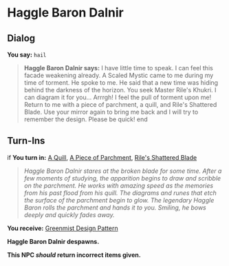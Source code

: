 # Haggle Baron Dalnir


## Dialog

**You say:** `hail`



>**Haggle Baron Dalnir says:** I have little time to speak. I can feel this facade weakening already. A Scaled Mystic came to me during my time of torment. He spoke to me. He said that a new time was hiding behind the darkness of the horizon. You seek Master Rile's Khukri. I can diagram it for you... Arrrgh! I feel the pull of torment upon me! Return to me with a piece of parchment, a quill, and Rile's Shattered Blade. Use your mirror again to bring me back and I will try to remember the design. Please be quick!
end

## Turn-Ins



if **You turn in:** [A Quill](/item/13051), [A Piece of Parchment](/item/13063), [Rile's Shattered Blade](/item/3888)


>*Haggle Baron Dalnir stares at the broken blade for some time. After a few moments of studying, the apparition begins to draw and scribble on the parchment. He works with amazing speed as the memories from his past flood from his quill. The diagrams and runes that etch the surface of the parchment begin to glow. The legendary Haggle Baron rolls the parchment and hands it to you. Smiling, he bows deeply and quickly fades away.*


 **You receive:**  [Greenmist Design Pattern](/item/3890) 


**Haggle Baron Dalnir despawns.**

**This NPC *should* return incorrect items given.**






